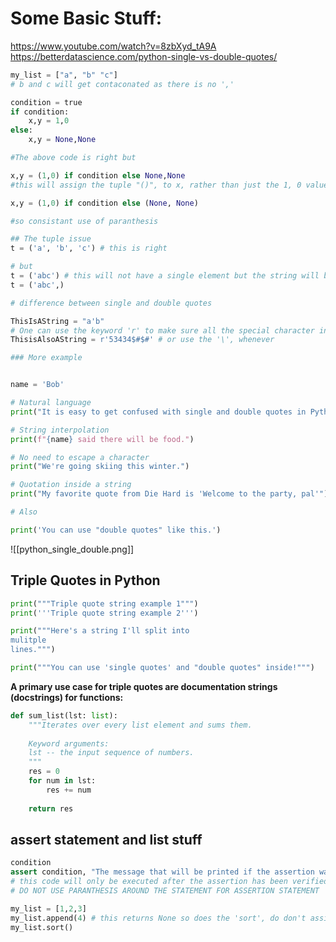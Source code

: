 # Some Basic Stuff:
https://www.youtube.com/watch?v=8zbXyd_tA9A
https://betterdatascience.com/python-single-vs-double-quotes/

~~~python
my_list = ["a", "b" "c"]
# b and c will get contaconated as there is no ','

condition = true
if condition:
	x,y = 1,0
else:
	x,y = None,None

#The above code is right but

x,y = (1,0) if condition else None,None
#this will assign the tuple "()", to x, rather than just the 1, 0 values, do it like this

x,y = (1,0) if condition else (None, None)

#so consistant use of paranthesis

## The tuple issue 
t = ('a', 'b', 'c') # this is right

# but 
t = ('abc') # this will not have a single element but the string will be split into three components, do it like this
t = ('abc',)

# difference between single and double quotes

ThisIsAString = "a'b" 
# One can use the keyword 'r' to make sure all the special character in a string are escaped, like this
ThisisAlsoAString = r'53434$#$#' # or use the '\', whenever

### More example


name = 'Bob'

# Natural language
print("It is easy to get confused with single and double quotes in Python.")

# String interpolation
print(f"{name} said there will be food.")

# No need to escape a character
print("We're going skiing this winter.")

# Quotation inside a string
print("My favorite quote from Die Hard is 'Welcome to the party, pal'")

# Also 

print('You can use "double quotes" like this.')
~~~
![[python_single_double.png]]

## Triple Quotes in Python
~~~python
print("""Triple quote string example 1""")
print('''Triple quote string example 2''')

print("""Here's a string I'll split into
mulitple 
lines.""")

print("""You can use 'single quotes' and "double quotes" inside!""")

~~~
**A primary use case for triple quotes are documentation strings (docstrings) for functions:**
```python
def sum_list(lst: list):
    """Iterates over every list element and sums them.
    
    Keyword arguments:
    lst -- the input sequence of numbers.
    """
    res = 0
    for num in lst:
        res += num
        
    return res
```

## assert statement  and list stuff
```python
condition
assert condition, "The message that will be printed if the assertion was not true"
# this code will only be executed after the assertion has been verified.
# DO NOT USE PARANTHESIS AROUND THE STATEMENT FOR ASSERTION STATEMENT

my_list = [1,2,3] 
my_list.append(4) # this returns None so does the 'sort', do don't assign the return value to anything
my_list.sort()

```